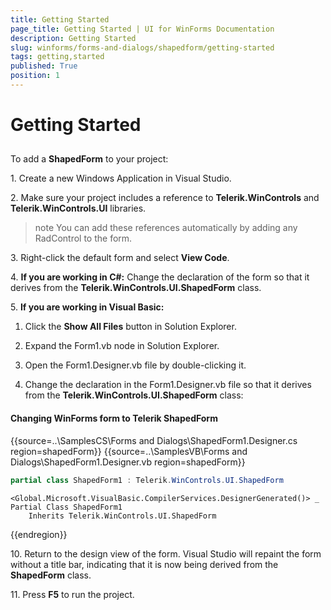 ```yaml
---
title: Getting Started
page_title: Getting Started | UI for WinForms Documentation
description: Getting Started
slug: winforms/forms-and-dialogs/shapedform/getting-started
tags: getting,started
published: True
position: 1
---
```


# Getting Started



## 

To add a __ShapedForm__ to your project: 

1\. Create a new Windows Application in Visual Studio.

2\. Make sure your project includes a reference to __Telerik.WinControls__ and __Telerik.WinControls.UI__ libraries.
			

>note You can add these references automatically by adding any RadControl to the form.
>


3\. Right-click the default form and select __View Code__.

4\. __If you are working in C#:__ Change the declaration of the form so that it derives from the __Telerik.WinControls.UI.ShapedForm__ class.

5\. __If you are working in Visual Basic:__

1. Click the __Show All Files__ button in Solution Explorer.

1. Expand the Form1.vb node in Solution Explorer. 

1. Open the Form1.Designer.vb file by double-clicking it.

1. Change the declaration in the Form1.Designer.vb file so that it derives from the __Telerik.WinControls.UI.ShapedForm__ class: 
      			
#### Changing WinForms form to Telerik ShapedForm 

{{source=..\SamplesCS\Forms and Dialogs\ShapedForm1.Designer.cs region=shapedForm}} 
{{source=..\SamplesVB\Forms and Dialogs\ShapedForm1.Designer.vb region=shapedForm}} 

````C#
partial class ShapedForm1 : Telerik.WinControls.UI.ShapedForm

````
````VB.NET
<Global.Microsoft.VisualBasic.CompilerServices.DesignerGenerated()> _
Partial Class ShapedForm1
    Inherits Telerik.WinControls.UI.ShapedForm

````

{{endregion}} 

10\. Return to the design view of the form. Visual Studio will repaint the form without a title bar, indicating that it is now being derived from the __ShapedForm__ class.

11\. Press __F5__ to run the project.
